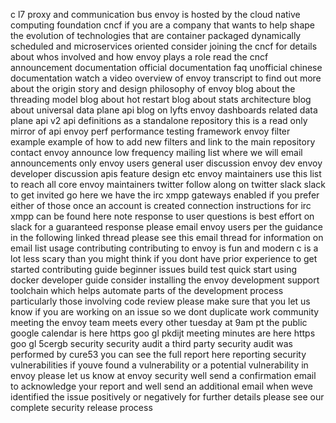 c l7 proxy and communication bus envoy is hosted by the cloud native computing foundation cncf if you are a company that wants to help shape the evolution of technologies that are container packaged dynamically scheduled and microservices oriented consider joining the cncf for details about whos involved and how envoy plays a role read the cncf announcement documentation official documentation faq unofficial chinese documentation watch a video overview of envoy transcript to find out more about the origin story and design philosophy of envoy blog about the threading model blog about hot restart blog about stats architecture blog about universal data plane api blog on lyfts envoy dashboards related data plane api v2 api definitions as a standalone repository this is a read only mirror of api envoy perf performance testing framework envoy filter example example of how to add new filters and link to the main repository contact envoy announce low frequency mailing list where we will email announcements only envoy users general user discussion envoy dev envoy developer discussion apis feature design etc envoy maintainers use this list to reach all core envoy maintainers twitter follow along on twitter slack slack to get invited go here we have the irc xmpp gateways enabled if you prefer either of those once an account is created connection instructions for irc xmpp can be found here note response to user questions is best effort on slack for a guaranteed response please email envoy users per the guidance in the following linked thread please see this email thread for information on email list usage contributing contributing to envoy is fun and modern c is a lot less scary than you might think if you dont have prior experience to get started contributing guide beginner issues build test quick start using docker developer guide consider installing the envoy development support toolchain which helps automate parts of the development process particularly those involving code review please make sure that you let us know if you are working on an issue so we dont duplicate work community meeting the envoy team meets every other tuesday at 9am pt the public google calendar is here https goo gl pkdijt meeting minutes are here https goo gl 5cergb security security audit a third party security audit was performed by cure53 you can see the full report here reporting security vulnerabilities if youve found a vulnerability or a potential vulnerability in envoy please let us know at envoy security well send a confirmation email to acknowledge your report and well send an additional email when weve identified the issue positively or negatively for further details please see our complete security release process